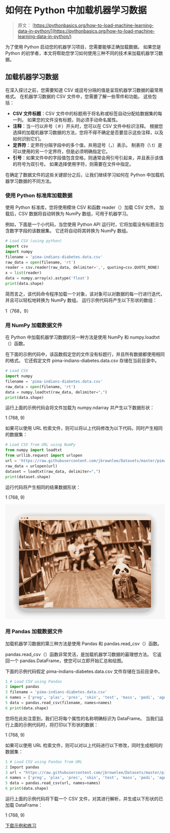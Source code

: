 # 如何在 Python 中加载机器学习数据

> 原文： [https://pythonbasics.org/how-to-load-machine-learning-data-in-python/](https://pythonbasics.org/how-to-load-machine-learning-data-in-python/)

为了使用 Python 启动您的机器学习项目，您需要能够正确加载数据。 如果您是 Python 的初学者，本文将帮助您学习如何使用三种不同的技术来加载机器学习数据。



## 加载机器学习数据

在深入探讨之前，您需要知道 CSV 或逗号分隔的值是呈现机器学习数据的最常用格式。 在机器学习数据的 CSV 文件中，您需要了解一些零件和功能。 这些包括：

*   **CSV 文件标题**：CSV 文件中的标题用于将名称或标签自动分配给数据集的每一列。 如果您的文件没有标题，则必须手动命名属性。
*   **注释**：当一行以井号（＃）开头时，您可以在 CSV 文件中标识注释。 根据您选择的加载机器学习数据的方法，您将不得不确定是否要显示这些注释，以及如何识别它们。
*   **定界符**：定界符分隔字段中的多个值，并用逗号（，）表示。 制表符（\ t）是可以使用的另一个定界符，但是必须明确指定它。
*   **引号**：如果文件中的字段值包含空格，则通常会用引号引起来，并且表示该值的符号为双引号。 如果选择使用字符，则需要在文件中指定。

在确定了数据文件的这些关键部分之后，让我们继续学习如何在 Python 中加载机器学习数据的不同方法。

### 使用 Python 标准库加载数据

使用 Python 标准库，您将使用模块 CSV 和函数 reader（）加载 CSV 文件。 加载后，CSV 数据将自动转换为 NumPy 数组，可用于机器学习。

例如，下面是一个小代码，当您使用 Python API 运行时，它将加载没有标题且包含数字字段的该数据集。 它还将自动将其转换为 NumPy 数组。

```py
# Load CSV (using python)
import csv
import numpy
filename = 'pima-indians-diabetes.data.csv'
raw_data = open(filename, 'rt')
reader = csv.reader(raw_data, delimiter=',', quoting=csv.QUOTE_NONE)
x = list(reader)
data = numpy.array(x).astype('float')
print(data.shape)

```

简而言之，该代码命令程序加载一个对象，该对象可以对数据的每一行进行迭代，并且可以轻松地转换为 NumPy 数组。 运行示例代码将产生以下形状的数组：

1（768，9）

### 用 NumPy 加载数据文件

在 Python 中加载机器学习数据的另一种方法是使用 NumPy 和 numpy.loadtxt（）函数。

在下面的示例代码中，该函数假定您的文件没有标题行，并且所有数据都使用相同的格式。 它还假定文件 pima-indians-diabetes.data.csv 存储在当前目录中。

```py
# Load CSV
import numpy
filename = 'pima-indians-diabetes.data.csv'
raw_data = open(filename, 'rt')
data = numpy.loadtxt(raw_data, delimiter=",")
print(data.shape)

```

运行上面的示例代码会将文件加载为 numpy.ndarray 并产生以下数据形状：

1 (768, 9)

如果可以使用 URL 检索文件，则可以将以上代码修改为以下代码，同时产生相同的数据集：

```py
# Load CSV from URL using NumPy
from numpy import loadtxt
from urllib.request import urlopen
url = 'https://raw.githubusercontent.com/jbrownlee/Datasets/master/pima-indiansiabetes.data.csv'
raw_data = urlopen(url)
dataset = loadtxt(raw_data, delimiter=",")
print(dataset.shape)

```

运行代码将产生相同的结果数据形状：

1 (768, 9)

![python pandas data load csv](img/b809845b2993e4deab4f30fe4c04c137.jpg)

### 用 Pandas 加载数据文件

加载机器学习数据的第三种方法是使用 Pandas 和 pandas.read_csv（）函数。

pandas.read_csv（）函数非常灵活，是加载机器学习数据的最理想方法。 它返回一个 pandas.DataFrame，使您可以立即开始汇总和绘图。

下面的示例代码假定 pima-indians-diabetes.data.csv 文件存储在当前目录中。

```py
1 # Load CSV using Pandas
2 import pandas
3 filename = 'pima-indians-diabetes.data.csv'
4 names = ['preg', 'plas', 'pres', 'skin', 'test', 'mass', 'pedi', 'age', 'class']
5 data = pandas.read_csv(filename, names=names)
6 print(data.shape)

```

您将在此处注意到，我们已将每个属性的名称明确标识为 DataFrame。 当我们运行上面的示例代码时，将打印以下形状的数据：

1 (768, 9)

如果可以使用 URL 检索文件，则可以对以上代码进行以下修改，同时生成相同的数据集：

```py
1 # Load CSV using Pandas from URL
2 Import pandas
3 url = "https://raw.githubusercontent.com/jbrownlee/Datasets/master/pima-indians-diabetes.data.csv"
4 names = ['preg', 'plas', 'pres', 'skin', 'test', 'mass', 'pedi', 'age', 'class']
5 data = pandas.read_csv(url, names=names)
6 print(data.shape)

```

运行上面的示例代码将下载一个 CSV 文件，对其进行解析，并生成以下形状的已加载 DataFrame：

1 (768, 9)

[下载示例和练习](https://gum.co/MnRYU)